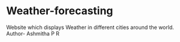 # Weather-forecasting
Website which displays Weather in different cities around the world.
<br>
Author- Ashmitha P R
